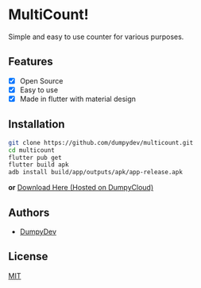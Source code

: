 # MultiCount!
Simple and easy to use counter for various purposes.
## Features
 - [x] Open Source
 - [x] Easy to use
 - [x] Made in flutter with material design
## Installation
```bash
git clone https://github.com/dumpydev/multicount.git
cd multicount
flutter pub get
flutter build apk
adb install build/app/outputs/apk/app-release.apk
```
**or**
[Download Here (Hosted on DumpyCloud)](https://cloud.dumpy.gq/s/7aRf9APzxWbgX3N/download)
## Authors
- [DumpyDev](https://github.com/dumpydev/)
## License
[MIT](https://opensource.org/licenses/MIT)